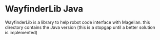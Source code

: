# WayfinderLib Java

WayfinderLib is a library to help robot code interface with Magellan. this directory contains the Java version (this is a stopgap until a better solution is implemented)